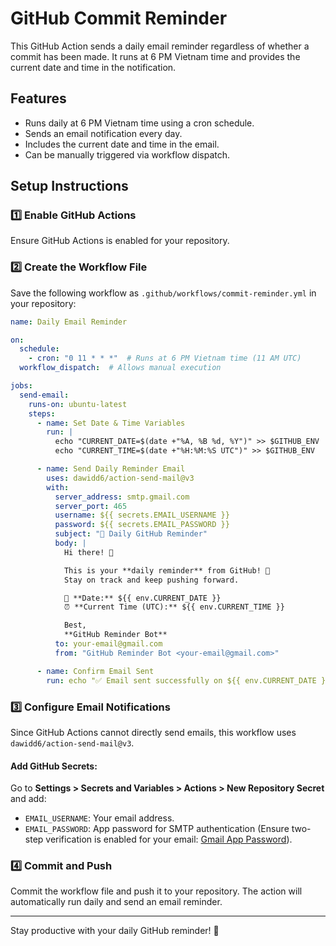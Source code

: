 # GitHub Commit Reminder

This GitHub Action sends a daily email reminder regardless of whether a commit has been made. It runs at 6 PM Vietnam time and provides the current date and time in the notification.

## Features
- Runs daily at 6 PM Vietnam time using a cron schedule.
- Sends an email notification every day.
- Includes the current date and time in the email.
- Can be manually triggered via workflow dispatch.

## Setup Instructions

### 1️⃣ Enable GitHub Actions
Ensure GitHub Actions is enabled for your repository.

### 2️⃣ Create the Workflow File
Save the following workflow as `.github/workflows/commit-reminder.yml` in your repository:

```yaml
name: Daily Email Reminder

on:
  schedule:
    - cron: "0 11 * * *"  # Runs at 6 PM Vietnam time (11 AM UTC)
  workflow_dispatch:  # Allows manual execution

jobs:
  send-email:
    runs-on: ubuntu-latest
    steps:
      - name: Set Date & Time Variables
        run: |
          echo "CURRENT_DATE=$(date +"%A, %B %d, %Y")" >> $GITHUB_ENV
          echo "CURRENT_TIME=$(date +"%H:%M:%S UTC")" >> $GITHUB_ENV

      - name: Send Daily Reminder Email
        uses: dawidd6/action-send-mail@v3
        with:
          server_address: smtp.gmail.com
          server_port: 465
          username: ${{ secrets.EMAIL_USERNAME }}
          password: ${{ secrets.EMAIL_PASSWORD }}
          subject: "🚀 Daily GitHub Reminder"
          body: |
            Hi there! 👋

            This is your **daily reminder** from GitHub! 🚀  
            Stay on track and keep pushing forward.  

            📅 **Date:** ${{ env.CURRENT_DATE }}  
            ⏰ **Current Time (UTC):** ${{ env.CURRENT_TIME }}  

            Best,  
            **GitHub Reminder Bot**
          to: your-email@gmail.com
          from: "GitHub Reminder Bot <your-email@gmail.com>"

      - name: Confirm Email Sent
        run: echo "✅ Email sent successfully on ${{ env.CURRENT_DATE }} at ${{ env.CURRENT_TIME }}"
```

### 3️⃣ Configure Email Notifications
Since GitHub Actions cannot directly send emails, this workflow uses `dawidd6/action-send-mail@v3`.

#### Add GitHub Secrets:
Go to **Settings > Secrets and Variables > Actions > New Repository Secret** and add:
- `EMAIL_USERNAME`: Your email address.
- `EMAIL_PASSWORD`: App password for SMTP authentication (Ensure two-step verification is enabled for your email: [Gmail App Password](https://myaccount.google.com/apppasswords)).

### 4️⃣ Commit and Push
Commit the workflow file and push it to your repository. The action will automatically run daily and send an email reminder.

---

Stay productive with your daily GitHub reminder! 🚀

